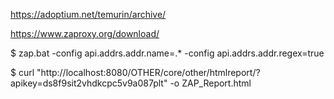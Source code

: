 https://adoptium.net/temurin/archive/

https://www.zaproxy.org/download/


$ zap.bat -config api.addrs.addr.name=.* -config api.addrs.addr.regex=true


$ curl "http://localhost:8080/OTHER/core/other/htmlreport/?apikey=ds8f9sit2vhdkcpc5v9a087plt" -o ZAP_Report.html

